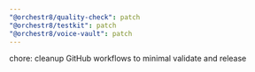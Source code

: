 ```yaml
---
"@orchestr8/quality-check": patch
"@orchestr8/testkit": patch
"@orchestr8/voice-vault": patch
---
```


chore: cleanup GitHub workflows to minimal validate and release
